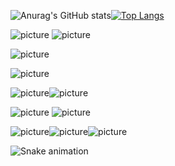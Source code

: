![Anurag's GitHub stats](https://github-readme-stats.vercel.app/api?username=Melissa-Francielle&show_icons=true&theme=merko)[![Top Langs](https://github-readme-stats.vercel.app/api/top-langs/?username=Melissa-Francielle&layout=compact&show_icons=true&theme=merko)](https://github.com/anuraghazra/github-readme-stats)

![picture](https://img.shields.io/badge/C-00599C?style=for-the-badge&logo=c&logoColor=white)
![picture](https://img.shields.io/badge/Java-ED8B00?style=for-the-badge&logo=openjdk&logoColor=white)

![picture](https://img.shields.io/badge/blender-%23F5792A.svg?style=for-the-badge&logo=blender&logoColor=white)

![picture](https://img.shields.io/badge/Windows-ACER-0078D6?style=for-the-badge&logo=windows&logoColor=white)

![picture](https://img.shields.io/badge/Spotify-1ED760?&style=for-the-badge&logo=spotify&logoColor=white)![picture](https://img.shields.io/badge/YouTube_Music-FF0000?style=for-the-badge&logo=youtube-music&logoColor=white)

![picture](https://img.shields.io/badge/YouTube-FF0000?style=for-the-badge&logo=youtube&logoColor=white)
![picture](https://img.shields.io/badge/Twitch-9146FF?style=for-the-badge&logo=twitch&logoColor=white)

![picture](https://img.shields.io/badge/Xbox-107C10?style=for-the-badge&logo=xbox&logoColor=white)![picture](https://img.shields.io/badge/Steam-000000?style=for-the-badge&logo=steam&logoColor=white)![picture](https://img.shields.io/badge/PlayStation-003791?style=for-the-badge&logo=playstation&logoColor=white)

![Snake animation](https://github.com/Melissa-Francielle/Melissa-Francielle/blob/output/github-contribution-grid-snake.svg)
